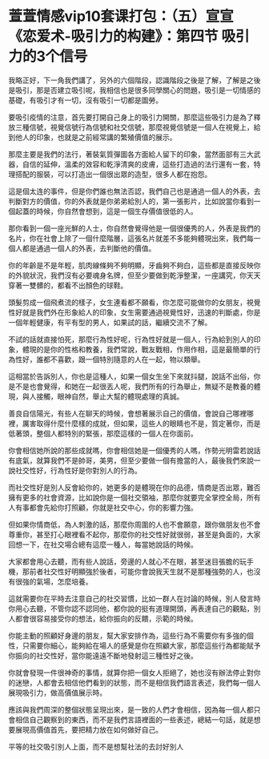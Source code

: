 # 萱萱情感vip10套课打包：（五）宣宣《恋爱术-吸引力的构建》：第四节 吸引力的3个信号

我略正好，下一角我們講了，另外的六個階段，認識階段之後是了解，了解是之後是吸引，那是否建立吸引呢，我相信也是很多同學關心的問題，吸引是一切情感的基礎，有吸引才有一切，沒有吸引一切都是圖勞。

要吸引疫情的注意，首先要打開自己身上的吸引力開關，那麼這些吸引力是為了釋放三種信號，視覺信號行為信號和社交信號，那麼視覺信號是一個人在視覺上，給到他人的印象，也就是之前經常講的繁殖價值的展示。

那麼主要是我們的法行，著裝氣質彈圖各方面給人留下的印象，當然面部有三大武器，自信的延伸，溫柔的效容和乾淨清爽的皮膚，這些打造過的法行還有一套，特理搭配的服裝，可以打造出一個很出眾的造型，很多人都在抱怨。

這是個太连的事件，但是你們誰也無法否認，我們自己也是通過一個人的外表，去判斷對方的價值，你的外表就是你弟弟給別人的，第一張影片，比如說當你看到一個起蓋的時候，你自然會想到，這是一個生存價值很低的人。

那你看到一個一座光鮮的人士，你自然會覺得他是一個很優秀的人，外表是我們的名片，你在社會上除了一個什麼階層，這張名片就差不多能夠體現出來，我們每一個人都是通過一個人的外表，去判斷他的價值。

你的年齡是不是年輕，肌肉線條夠不夠明顯，牙齒夠不夠白，這些都是直接反映你的外貌狀況，我們沒有必要魂身名牌，但至少要做到乾淨整潔，一座講究，你天天穿著一雙髒的，都看不出顏色的球鞋。

頭髮剪成一個飛煮流的樣子，女生連看都不願看，你怎麼可能做你的女朋友，視覺性好就是我們外在形象給人的印象，女生需要通過視覺性好，迅速的判斷處，你是一個年輕健康，有平有型的男人，如果試的話，繼續交流不了解。

不試的話就直接怕死，那麼行為性好呢，行為性好就是一個人，行為給到別人的印象，體現的是你的性格和教養，我們常說，戰友戰相，作用作相，這是最簡單的行為性好，誰都不喜歡，跟一個特別隨意的人在一起，物以類舉。

這相當於告訴別人，你也是這種人，如果一個女生坐下來就抖腿，說話不出俗，你是不是也會覺得，和她在一起很丟人呢，我們所有的行為舉止，無疑不是教養的體現，與人接觸，眼神自然，舉止大幫的體現處理的真誠。

善良自信陽光，有些人在聊天的時候，會想著展示自己的價值，會說自己哪裡哪裡，厲害取得什麼什麼樣的成就，但如果，這些人的眼睛也不是，質定著你，而是低著頭，整個人都特別的緊張，那麼這樣的一個人在你面前。

你會相信她所說的那些成就嗎，你會相信她是一個優秀的人嗎，作勢光明雷若說話有底氣，就算我們不是帥哥，美男，但至少要做一個有擔當的人，最後我們來說一說社交性好，行為性好是你對別人的行為。

而社交性好是別人反會給你的，她更多的是體現在你的品德，情商是否出眾，難否擁有更多的社會資源，比如說你是一個社交領袖，那麼你就要完全掌控全局，所有人有事都會先給你打照顧，你就是社交中心，你的影響力強。

但如果你情商低，為人刺激的話，那麼你周圍的人也不會願意，跟你做朋友也不會尊重你，甚至打心眼裡看不起你，那麼你的社交性好就很弱，甚至是負面的，大家回想一下，在社交場合總有這麼一種人，每當她說話的時候。

大家都會用心去聽，而有些人說話，旁邊的人就心不在眼，甚至迷目張膽的玩手機，那前者社交性好明顯強於後者，可能你會說我天生就不是那種強勢的人，也沒有很強的氣場，怎麼培養。

這就需要你在平時去注意自己的社交習慣，比如一群人在討論的時候，別人發言時你用心去聽，不管你認不認同他，都你說的挺有道理開頭，再表達自己的觀點，別人都會很容易接受你的想法，給你振向的反饋，示範的時候。

你能主動的照顧好身邊的朋友，幫大家安排作為，這些行為不需要你有多強的個性，只需要你細心，能夠給在場人的感覺是你在照顧大家，那麼這些行為都能賦予你振向的社交性好，當你能遠遠不斷地發射這三種性好之後。

你就會發現一件很神奇的事情，就算你把一個女人拒絕了，她也沒有辦法停止對你的迷戀，人都會去相信他們看到的狀態，而不是相信我們語言表述，我們每一個人展現吸引力，做高價值展示時。

應該與我們周深的整個狀態呈現出來，是一致的人們才會相信，因為每一個人都只會相信自己觀察到的東西，而不是我們言語裡面的一些表述，總結一句話，就是想要展現高價值首先，要把精力放在如何做好自己。

平等的社交吸引別人上面，而不是想幫社法的去討好別人